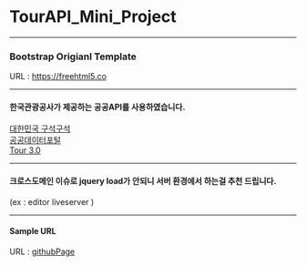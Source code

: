 # TourAPI_Mini_Project  

---

### Bootstrap Origianl Template     
URL : <a href="https://freehtml5.co/nitro-free-website-template-using-bootstrap-3/">https://freehtml5.co</a>

---

#### 한국관광공사가 제공하는 공공API를 사용하였습니다.

<a href ="http://korean.visitkorea.or.kr/kor/bz15/addOn/main/publish/index.jsp">대한민국 구석구석</a>  
<a href="https://www.data.go.kr/dataset/15000496/openapi.do">공공데이터포털 </a>  
<a href="http://api.visitkorea.or.kr/main.do">Tour 3.0</a>  

---

#### 크로스도메인 이슈로 jquery load가 안되니 서버 환경에서 하는걸 추천 드립니다. 
(ex : editor liveserver )


---

#### Sample URL

URL : <a href="https://sondeokhyeon.github.io/TourAPI/">githubPage</a>
